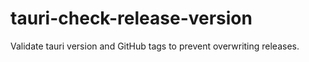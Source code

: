 # tauri-check-release-version
Validate tauri version and GitHub tags to prevent overwriting releases.
